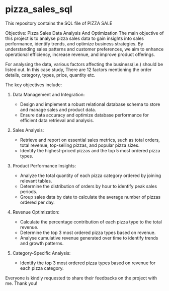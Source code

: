 # pizza_sales_sql

This repository contains the SQL file of PIZZA SALE 

Objective: Pizza Sales Data Analysis And Optimization
The main objective of this project is to analyse pizza sales data to gain insights into sales performance, identify trends, and optimize business strategies. By understanding sales patterns and customer preferences, we aim to enhance operational efficiency, increase revenue, and improve product offerings. 

For analysing the data, various factors affecting the business(i.e.) should be listed out.
In this case study, 
There are 12 factors mentioning the order details, category, types, price, quantity etc.

The key objectives include:

1. Data Management and Integration:
   - Design and implement a robust relational database schema to store and manage sales and product data.
   - Ensure data accuracy and optimize database performance for efficient data retrieval and analysis.

2. Sales Analysis:
   - Retrieve and report on essential sales metrics, such as total orders, total revenue, top-selling pizzas, and popular pizza sizes.
   - Identify the highest-priced pizzas and the top 5 most ordered pizza types.

3. Product Performance Insights:
   - Analyze the total quantity of each pizza category ordered by joining relevant tables.
   - Determine the distribution of orders by hour to identify peak sales periods.
   - Group sales data by date to calculate the average number of pizzas ordered per day.

4. Revenue Optimization:
   - Calculate the percentage contribution of each pizza type to the total revenue.
   - Determine the top 3 most ordered pizza types based on revenue.
   - Analyse cumulative revenue generated over time to identify trends and growth patterns.

5. Category-Specific Analysis:
   - Identify the top 3 most ordered pizza types based on revenue for each pizza category.

Everyone is kindly requested to share their feedbacks on the project with me. Thank you!
